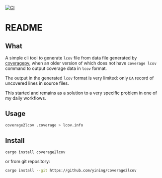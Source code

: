 [![CI](../../actions/workflows/ci.yml/badge.svg)](../../actions/workflows/ci.yml)

# README

## What

A simple cli tool to generate `lcov` file from data file generated by [coveragepy](https://github.com/nedbat/coveragepy ), when an older version of which does not have `coverage lcov` command to output coverage data in `lcov` format.

The output in the generated `lcov` format is very limited: only `DA` record of uncovered lines in source files.

This started and remains as a solution to a very specific problem in one of my daily workflows.

## Usage

```bash
coverage2lcov .coverage > lcov.info
```

## Install

```bash
cargo install coverage2lcov
```

or from git repository:

```bash
cargo install --git https://github.com/yining/coverage2lcov
```

